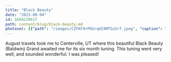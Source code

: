 ```yaml
---
title: "Black Beauty"
date: "2023-08-04"
id: 1694239617
path: content/blog/black-beauty.md
photoset: [{"path": "/images/CZFKF9rPKGrqHZ4MTSuSrf.jpeg", "caption": "Baldwin Grand- Centerville, UT", "thumbnail": "False"}]
---
```

August travels took me to Centerville, UT where this beautiful Black Beauty (Baldwin) Grand awaited me for its six month tuning. This tuning went very well, and sounded wonderful. I was pleased!